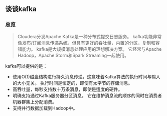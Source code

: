 ## 谈谈kafka
### 总览
> Cloudera分发Apache Kafka是一种分布式提交日志服务。 kafka功能非常像发布/订阅消息传递系统，但具有更好的吞吐量，内置的分区，复制和容错能力。 kafka是大规模消息处理应用的理想解决方案。 它经常与Apache Hadoop，Apache Storm和Spark Streaming一起使用。

kafka可以提供的是：

* 使用O(1)磁盘结构进行持久消息传递，这意味着Kafka算法的执行时间与输入的大小无关。 执行时间是恒定的，即使有太字节的存储消息。
* 高吞吐量，每秒支持数十万条消息，即使是适度的硬件。
* 明确支持通过Kafka服务器分区消息。 它在维护消息流的顺序的同时在消费者机器群集上分配消费。
* 支持并行数据加载到Hadoop中。